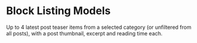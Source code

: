 # Block Listing Models

Up to 4 latest post teaser items from a selected category (or unfiltered from all posts), with a post thumbnail, excerpt and reading time each.
